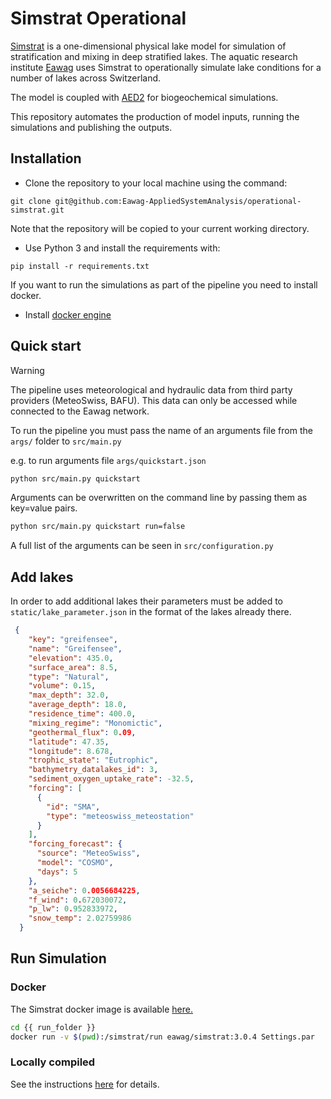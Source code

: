 # Simstrat Operational

[Simstrat](https://github.com/Eawag-AppliedSystemAnalysis/Simstrat) is a one-dimensional physical lake model for simulation of stratification and mixing in deep stratified lakes. 
The aquatic research institute [Eawag](https://eawag.ch) uses Simstrat to operationally simulate lake conditions for a number of lakes across Switzerland.

The model is coupled with [AED2](https://github.com/AquaticEcoDynamics/libaed2) for biogeochemical simulations.

This repository automates the production of model inputs, running the simulations and publishing the outputs. 

## Installation

- Clone the repository to your local machine using the command: 

 `git clone git@github.com:Eawag-AppliedSystemAnalysis/operational-simstrat.git`
 
 Note that the repository will be copied to your current working directory.

- Use Python 3 and install the requirements with:

 `pip install -r requirements.txt`

If you want to run the simulations as part of the pipeline you need to install docker.

- Install [docker engine](https://docs.docker.com/desktop/)

## Quick start

> [!WARNING]  
> The pipeline uses meteorological and hydraulic data from third party providers (MeteoSwiss, BAFU). This data can only 
> be accessed while connected to the Eawag network.

To run the pipeline you must pass the name of an arguments file from the `args/` folder to `src/main.py`

e.g. to run arguments file `args/quickstart.json`

```bash
python src/main.py quickstart
```
Arguments can be overwritten on the command line by passing them as key=value pairs.

```bash
python src/main.py quickstart run=false
```

A full list of the arguments can be seen in `src/configuration.py`

## Add lakes

In order to add additional lakes their parameters must be added to `static/lake_parameter.json` in the format of the
lakes already there.

```JSON
 {
    "key": "greifensee",
    "name": "Greifensee",
    "elevation": 435.0,
    "surface_area": 8.5,
    "type": "Natural",
    "volume": 0.15,
    "max_depth": 32.0,
    "average_depth": 18.0,
    "residence_time": 400.0,
    "mixing_regime": "Monomictic",
    "geothermal_flux": 0.09,
    "latitude": 47.35,
    "longitude": 8.678,
    "trophic_state": "Eutrophic",
    "bathymetry_datalakes_id": 3,
    "sediment_oxygen_uptake_rate": -32.5,
    "forcing": [
      {
        "id": "SMA",
        "type": "meteoswiss_meteostation"
      }
    ],
    "forcing_forecast": {
      "source": "MeteoSwiss",
      "model": "COSMO",
      "days": 5
    },
    "a_seiche": 0.0056684225,
    "f_wind": 0.672030072,
    "p_lw": 0.952833972,
    "snow_temp": 2.02759986
  }
```

## Run Simulation

### Docker

The Simstrat docker image is available [here.](https://hub.docker.com/r/eawag/simstrat)

```bash
cd {{ run_folder }}
docker run -v $(pwd):/simstrat/run eawag/simstrat:3.0.4 Settings.par
```

### Locally compiled

See the instructions [here](https://github.com/Eawag-AppliedSystemAnalysis/Simstrat) for details.